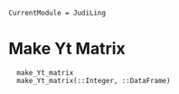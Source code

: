 ```@meta
CurrentModule = JudiLing
```

# Make Yt Matrix

```@docs
  make_Yt_matrix
  make_Yt_matrix(::Integer, ::DataFrame)
```